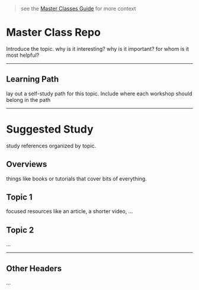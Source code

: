 > see the [Master Classes Guide](https://home.hackyourfuture.be/master-classes) for more context

# Master Class Repo

Introduce the topic. why is it interesting? why is it important? for whom is it most helpful?

---

## Learning Path

lay out a self-study path for this topic. Include where each workshop should belong in the path

---

# Suggested Study

study references organized by topic.

## Overviews

things like books or tutorials that cover bits of everything.

## Topic 1

focused resources like an article, a shorter video, ...

## Topic 2

...

---

## Other Headers

...
